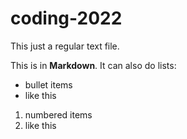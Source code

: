 # coding-2022
This just a regular text file.

This is in **Markdown**. It can also do lists:
- bullet items
- like this

1. numbered items
2. like this
